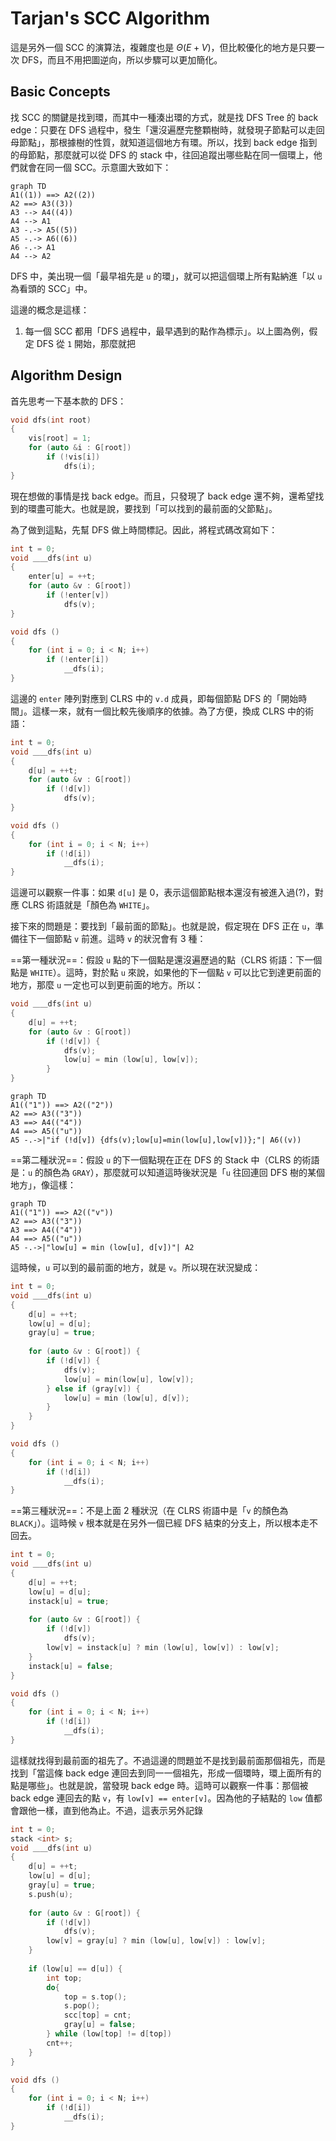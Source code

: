 # Tarjan's SCC Algorithm

這是另外一個 SCC 的演算法，複雜度也是 $\Theta(E + V)$，但比較優化的地方是只要一次 DFS，而且不用把圖逆向，所以步驟可以更加簡化。

## Basic Concepts

找 SCC 的關鍵是找到環，而其中一種湊出環的方式，就是找 DFS Tree 的 back edge：只要在 DFS 過程中，發生「還沒遍歷完整顆樹時，就發現子節點可以走回母節點」，那根據樹的性質，就知道這個地方有環。所以，找到 back edge 指到的母節點，那麼就可以從 DFS 的 stack 中，往回追蹤出哪些點在同一個環上，他們就會在同一個 SCC。示意圖大致如下：

```mermaid
graph TD
A1((1)) ==> A2((2))
A2 ==> A3((3))
A3 --> A4((4))
A4 --> A1
A3 -.-> A5((5))
A5 -.-> A6((6))
A6 -.-> A1
A4 --> A2
```

DFS 中，美出現一個「最早祖先是 `u` 的環」，就可以把這個環上所有點納進「以 `u` 為看頭的 SCC」中。

這邊的概念是這樣：

1. 每一個 SCC 都用「DFS 過程中，最早遇到的點作為標示」。以上圖為例，假定 DFS 從 `1` 開始，那麼就把

## Algorithm Design

首先思考一下基本款的 DFS：

```C++
void dfs(int root)
{
	vis[root] = 1;
    for (auto &i : G[root])
        if (!vis[i])
    		dfs(i);
}
```

現在想做的事情是找 back edge。而且，只發現了 back edge 還不夠，還希望找到的環盡可能大。也就是說，要找到「可以找到的最前面的父節點」。

為了做到這點，先幫 DFS 做上時間標記。因此，將程式碼改寫如下：

```c++
int t = 0;
void ＿＿dfs(int u)
{
	enter[u] = ++t;
    for (auto &v : G[root])
        if (!enter[v])
    		dfs(v);
}

void dfs ()
{
	for (int i = 0; i < N; i++)
        if (!enter[i])
            __dfs(i);
}
```

這邊的 `enter` 陣列對應到 CLRS 中的 `v.d` 成員，即每個節點 DFS 的「開始時間」。這樣一來，就有一個比較先後順序的依據。為了方便，換成 CLRS 中的術語：

```c++
int t = 0;
void ＿＿dfs(int u)
{
	d[u] = ++t;
    for (auto &v : G[root])
        if (!d[v])
    		dfs(v);
}

void dfs ()
{
	for (int i = 0; i < N; i++)
        if (!d[i])
            __dfs(i);
}
```

這邊可以觀察一件事：如果 `d[u]` 是 0，表示這個節點根本還沒有被進入過(?)，對應 CLRS 術語就是「顏色為 `WHITE`」。

接下來的問題是：要找到「最前面的節點」。也就是說，假定現在 DFS 正在 `u`，準備往下一個節點 `v` 前進。這時 `v` 的狀況會有 3 種：

==第一種狀況==：假設 `u` 點的下一個點是還沒遍歷過的點（CLRS 術語：下一個點是 `WHITE`）。這時，對於點 `u` 來說，如果他的下一個點 `v` 可以比它到達更前面的地方，那麼 `u` 一定也可以到更前面的地方。所以：

```c++
void ＿＿dfs(int u)
{
	d[u] = ++t;
    for (auto &v : G[root])
        if (!d[v]) {
    		dfs(v);
            low[u] = min (low[u], low[v]);
        }
}
```

```mermaid
graph TD
A1(("1")) ==> A2(("2"))
A2 ==> A3(("3"))
A3 ==> A4(("4"))
A4 ==> A5(("u"))
A5 -.->|"if (!d[v]) {dfs(v);low[u]=min(low[u],low[v])};"| A6((v))
```

==第二種狀況==：假設 `u` 的下一個點現在正在 DFS 的 Stack 中（CLRS 的術語是：`u` 的顏色為 `GRAY`），那麼就可以知道這時後狀況是「`u` 往回連回 DFS 樹的某個地方」，像這樣：

```mermaid
graph TD
A1(("1")) ==> A2(("v"))
A2 ==> A3(("3"))
A3 ==> A4(("4"))
A4 ==> A5(("u"))
A5 -.->|"low[u] = min (low[u], d[v])"| A2
```

這時候，`u` 可以到的最前面的地方，就是 `v`。所以現在狀況變成：

```c++
int t = 0;
void ＿＿dfs(int u)
{
	d[u] = ++t;
    low[u] = d[u];
    gray[u] = true;
    
    for (auto &v : G[root]) {
        if (!d[v]) {
    		dfs(v);
            low[u] = min(low[u], low[v]);
        } else if (gray[v]) {
        	low[u] = min (low[u], d[v]);
        }
    }
}

void dfs ()
{
	for (int i = 0; i < N; i++)
        if (!d[i])
            __dfs(i);
}
```

==第三種狀況==：不是上面 2 種狀況（在 CLRS 術語中是「`v` 的顏色為 `BLACK`」）。這時候 `v` 根本就是在另外一個已經 DFS 結束的分支上，所以根本走不回去。

```c++
int t = 0;
void ＿＿dfs(int u)
{
	d[u] = ++t;
    low[u] = d[u];
    instack[u] = true;
    
    for (auto &v : G[root]) { 
        if (!d[v])
    		dfs(v);
        low[v] = instack[u] ? min (low[u], low[v]) : low[v];
    }
    instack[u] = false;
}

void dfs ()
{
	for (int i = 0; i < N; i++)
        if (!d[i])
            __dfs(i);
}
```

這樣就找得到最前面的祖先了。不過這邊的問題並不是找到最前面那個祖先，而是找到「當這條 back edge 連回去到同一一個祖先，形成一個環時，環上面所有的點是哪些」。也就是說，當發現 back edge 時。這時可以觀察一件事：那個被 back edge 連回去的點 `v`，有 `low[v] == enter[v]`。因為他的子結點的 `low` 值都會跟他一樣，直到他為止。不過，這表示另外記錄

```c++
int t = 0;
stack <int> s;
void ＿＿dfs(int u)
{
	d[u] = ++t;
    low[u] = d[u];
    gray[u] = true;
    s.push(u);
    
    for (auto &v : G[root]) { 
        if (!d[v])
    		dfs(v);
        low[v] = gray[u] ? min (low[u], low[v]) : low[v];
    }
    
    if (low[u] == d[u]) {
        int top;
        do{
            top = s.top();
            s.pop();
            scc[top] = cnt;
            gray[u] = false;
        } while (low[top] != d[top])
        cnt++;
    }
}

void dfs ()
{
	for (int i = 0; i < N; i++)
        if (!d[i])
            __dfs(i);
}
```

